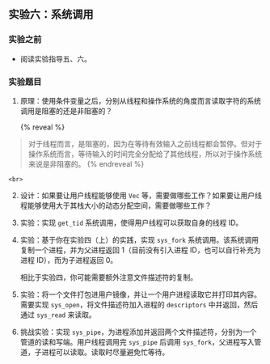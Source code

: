 ## 实验六：系统调用

### 实验之前

- 阅读实验指导五、六。

### 实验题目

1.  原理：使用条件变量之后，分别从线程和操作系统的角度而言读取字符的系统调用是阻塞的还是非阻塞的？

    {% reveal %}
> 对于线程而言，是阻塞的，因为在等待有效输入之前线程都会暂停。但对于操作系统而言，等待输入的时间完全分配给了其他线程，所以对于操作系统来说是非阻塞的。
    {% endreveal %}

    <br>
2.  设计：如果要让用户线程能够使用 `Vec` 等，需要做哪些工作？如果要让用户线程能够使用大于其栈大小的动态分配空间，需要做哪些工作？

3.  实验：实现 `get_tid` 系统调用，使得用户线程可以获取自身的线程 ID。

4.  实验：基于你在实验四（上）的实践，实现 `sys_fork` 系统调用。该系统调用复制一个进程，并为父进程返回 1（目前没有引入进程 ID，也可以自行补充为进程 ID），而为子进程返回 0。

    相比于实验四，你可能需要额外注意文件描述符的复制。

5.  实验：将一个文件打包进用户镜像，并让一个用户进程读取它并打印其内容。需要实现 `sys_open`，将文件描述符加入进程的 `descriptors` 中并返回，然后通过 `sys_read` 来读取。

6.  挑战实验：实现 `sys_pipe`，为进程添加并返回两个文件描述符，分别为一个管道的读和写端。用户线程调用完 `sys_pipe` 后调用 `sys_fork`，父进程写入管道，子进程可以读取。读取时尽量避免忙等待。
